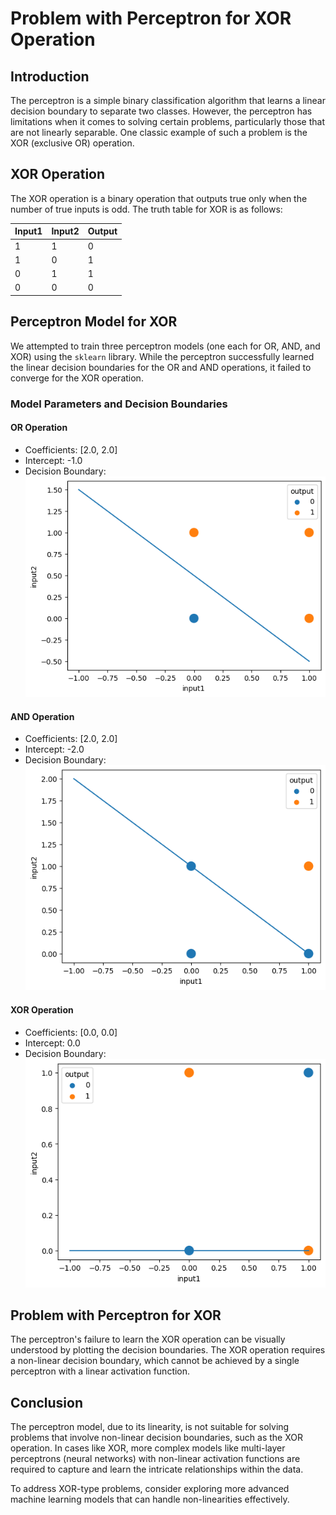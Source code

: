 # Problem with Perceptron for XOR Operation

## Introduction

The perceptron is a simple binary classification algorithm that learns a linear decision boundary to separate two classes. However, the perceptron has limitations when it comes to solving certain problems, particularly those that are not linearly separable. One classic example of such a problem is the XOR (exclusive OR) operation.

## XOR Operation

The XOR operation is a binary operation that outputs true only when the number of true inputs is odd. The truth table for XOR is as follows:

| Input1 | Input2 | Output |
| ------- | ------- | ------ |
|    1    |    1    |    0   |
|    1    |    0    |    1   |
|    0    |    1    |    1   |
|    0    |    0    |    0   |

## Perceptron Model for XOR

We attempted to train three perceptron models (one each for OR, AND, and XOR) using the `sklearn` library. While the perceptron successfully learned the linear decision boundaries for the OR and AND operations, it failed to converge for the XOR operation.

### Model Parameters and Decision Boundaries

#### OR Operation
- Coefficients: [2.0, 2.0]
- Intercept: -1.0
- Decision Boundary:
![OR Decision Boundary](https://github.com/Kunal3012/Problem-with-Perceptron/blob/main/images/or.png)


#### AND Operation
- Coefficients: [2.0, 2.0]
- Intercept: -2.0
- Decision Boundary:   
![AND Decision Boundary](https://github.com/Kunal3012/Problem-with-Perceptron/blob/main/images/and.png)


#### XOR Operation
- Coefficients: [0.0, 0.0]
- Intercept: 0.0
- Decision Boundary:
![XOR Decision Boundary](https://github.com/Kunal3012/Problem-with-Perceptron/blob/main/images/xor.png)


## Problem with Perceptron for XOR

The perceptron's failure to learn the XOR operation can be visually understood by plotting the decision boundaries. The XOR operation requires a non-linear decision boundary, which cannot be achieved by a single perceptron with a linear activation function.


## Conclusion

The perceptron model, due to its linearity, is not suitable for solving problems that involve non-linear decision boundaries, such as the XOR operation. In cases like XOR, more complex models like multi-layer perceptrons (neural networks) with non-linear activation functions are required to capture and learn the intricate relationships within the data.

To address XOR-type problems, consider exploring more advanced machine learning models that can handle non-linearities effectively.  